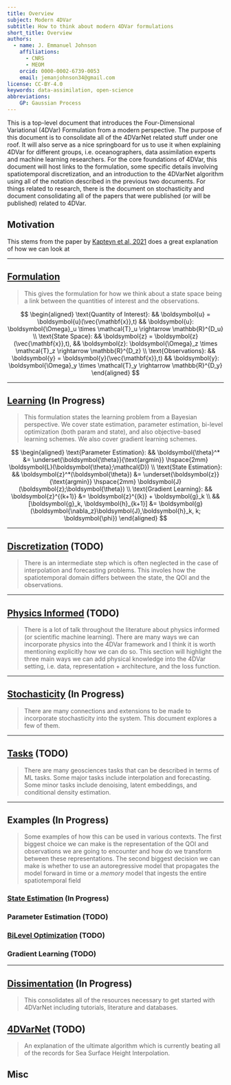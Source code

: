 ```yaml
---
title: Overview
subject: Modern 4DVar
subtitle: How to think about modern 4DVar formulations
short_title: Overview
authors:
  - name: J. Emmanuel Johnson
    affiliations:
      - CNRS
      - MEOM
    orcid: 0000-0002-6739-0053
    email: jemanjohnson34@gmail.com
license: CC-BY-4.0
keywords: data-assimilation, open-science
abbreviations:
    GP: Gaussian Process
---
```


This is a top-level document that introduces the Four-Dimensional Variational (4DVar) Formulation from a modern perspective. The purpose of this document is to consolidate all of the 4DVarNet related stuff under one roof. It will also serve as a nice springboard for us to use it when explaining 4DVar for different groups, i.e. oceanographers, data assimilation experts and machine learning researchers. For the core foundations of 4DVar, this document will host links to the formulation, some specific details involving spatiotemporal discretization, and an introduction to the 4DVarNet algorithm using all of the notation described in the previous two documents. For things related to research, there is the document on stochasticity and document consolidating all of the papers that were published (or will be published) related to 4DVar.


## Motivation


This stems from the paper by [Kapteyn et al, 2021](doi:10.1038/s43588-021-00069-0) does a great explanation of how we can look at


---
## [Formulation](./formulation.md)

> This gives the formulation for how we think about a state space being a link between the quantities of interest and the observations.

$$
\begin{aligned}
\text{Quantity of Interest}: &&
\boldsymbol{u} = \boldsymbol{u}(\vec{\mathbf{x}},t)
&& \boldsymbol{u}: \boldsymbol{\Omega}_u \times \mathcal{T}_u \rightarrow \mathbb{R}^{D_u} \\
\text{State Space}: &&
\boldsymbol{z} = \boldsymbol{z}(\vec{\mathbf{x}},t),
&& \boldsymbol{z}: \boldsymbol{\Omega}_z \times \mathcal{T}_z \rightarrow \mathbb{R}^{D_z} \\
\text{Observations}: &&
\boldsymbol{y} = \boldsymbol{y}(\vec{\mathbf{x}},t)
&& \boldsymbol{y}: \boldsymbol{\Omega}_y \times \mathcal{T}_y \rightarrow \mathbb{R}^{D_y}
\end{aligned}
$$



---

## [Learning](https://hackmd.io/@jejjohnson/HypHQ3t_h) (**In Progress**)

> This formulation states the learning problem from a Bayesian perspective. We cover state estimation, parameter estimation, bi-level optimization (both param and state), and also objective-based learning schemes. We also cover gradient learning schemes.

$$
\begin{aligned}
\text{Parameter Estimation}: &&
\boldsymbol{\theta}^* &= 
\underset{\boldsymbol{\theta}}{\text{argmin}}
\hspace{2mm}
\boldsymbol{L}(\boldsymbol{\theta};\mathcal{D}) \\
\text{State Estimation}: &&
\boldsymbol{z}^*(\boldsymbol{\theta}) &=
\underset{\boldsymbol{z}}{\text{argmin}}
\hspace{2mm}
\boldsymbol{J}(\boldsymbol{z};\boldsymbol{\theta}) \\
\text{Gradient Learning}: &&
\boldsymbol{z}^{(k+1)} &= \boldsymbol{z}^{(k)} + \boldsymbol{g}_k \\
&& [\boldsymbol{g}_k, \boldsymbol{h}_{k+1}] &= \boldsymbol{g}(\boldsymbol{\nabla_z}\boldsymbol{J},\boldsymbol{h}_k, k; \boldsymbol{\phi})
\end{aligned}
$$


---
## [Discretization](https://hackmd.io/@jejjohnson/rkihPJvu3) (**TODO**)

> There is an intermediate step which is often neglected in the case of interpolation and forecasting problems. This involes how the spatiotemporal domain differs between the state, the QOI and the observations.

---
## [Physics Informed](https://hackmd.io/@jejjohnson/HJTA_aFd3) (**TODO**)

> There is a lot of talk throughout the literature about physics informed (or scientific machine learning). There are many ways we can incorporate physics into the 4DVar framework and I think it is worth mentioning explicitly how we can do so. This section will highlight the three main ways we can add physical knowledge into the 4DVar setting, i.e. data, representation + architecture, and the loss function.

---
## [Stochasticity](https://hackmd.io/@jejjohnson/Sy4MO1Puh) (**In Progress**)

> There are many connections and extensions to be made to incorporate stochasticity into the system. This document explores a few of them.

---
## [Tasks](https://hackmd.io/@jejjohnson/BJERqTtu2) (**TODO**)

> There are many geosciences tasks that can be described in terms of ML tasks. Some major tasks include interpolation and forecasting. Some minor tasks include denoising, latent embeddings, and conditional density estimation.

---
## Examples (**In Progress**)

> Some examples of how this can be used in various contexts. The first biggest choice we can make is the representation of the QOI and observations we are going to encounter and how do we transform between these representations. The second biggest decision we can make is whether to use an autoregressive model that propagates the model forward in time or a *memory* model that ingests the entire spatiotemporal field


### [State Estimation](https://hackmd.io/@jejjohnson/HyN481Duh) (**In Progress**)

### Parameter Estimation (**TODO**)

### [BiLevel Optimization](https://hackmd.io/@jejjohnson/Hyeokfi_n) (**TODO**)

### Gradient Learning (**TODO**)

---
## [Dissimentation](https://hackmd.io/ntIWvyBwQ4ambCr470p6Gg) (**In Progress**)

> This consolidates all of the resources necessary to get started with 4DVarNet including tutorials, literature and databases.

## [4DVarNet](https://hackmd.io/@jejjohnson/HkahUJv_n) (**TODO**)

> An explanation of the ultimate algorithm which is currently beating all of the records for Sea Surface Height Interpolation.



## Misc